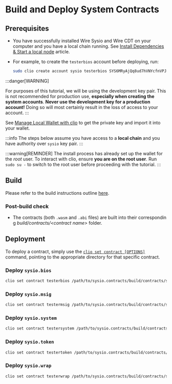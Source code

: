 # Build and Deploy System Contracts

## Prerequisites

- You have successfully installed Wire Sysio and Wire CDT on your computer and you have a local chain running. See [Install Dependencies & Start a local node](/docs/getting-started/install-dependencies.md) article.
- For example, to create the `testerbios` account before deploying, run:

  ```sh
  sudo clio create account sysio testerbios SYS6MRyAjQq8ud7hVNYcfnVPJqcVpscN5So8BhtHuGYqET5GDW5CV SYS6MRyAjQq8ud7hVNYcfnVPJqcVpscN5So8BhtHuGYqET5GDW5CV -p sysio@active
  ```

:::danger[WARNING]

For purposes of this tutorial, we will be using the development key pair. This is not recommended for production use, **especially when creating the system accounts**.
**Never use the development key for a production account!** Doing so will most certainly result in the loss of access to your account.
:::

See [Manage Local Wallet with clio](/docs/getting-started/manage-local-wallet-with-clio.md#import-the-development-key) to get the private key and import it into your wallet.

:::info
The steps below assume you have access to a **local chain** and you have authority over `sysio` key pair.
:::

:::warning[REMINDER]
The install process has already set up the wallet for the *root* user. To interact with clio, ensure **you are on the root user**. Run `sudo su -` to switch to the root user before proceeding with the tutorial.
:::

## Build

Please refer to the build instructions outline [here](https://github.com/Wire-Network/wire-system-contracts?tab=readme-ov-file#building).

### Post-build check

- The contracts (both `.wasm` and `.abi` files) are built into their corresponding *build/contracts/\<contract name\>* folder.

## Deployment

To deploy a contract, simply use the  [`clio set contract [OPTIONS]`](../tooling/clio/command-reference/set/set-contract.md) command, pointing to the appropriate directory for that specific contract.

### Deploy `sysio.bios`

```sh
clio set contract testerbios /path/to/sysio.contracts/build/contracts/sysio.bios/ -p testerbios
```

### Deploy `sysio.msig`

```sh
clio set contract testermsig /path/to/sysio.contracts/build/contracts/sysio.msig/ -p testermsig
```

### Deploy `sysio.system`

```sh
clio set contract testersystem /path/to/sysio.contracts/build/contracts/sysio.system/ -p testersystem
```

### Deploy `sysio.token`

```sh
clio set contract testertoken /path/to/sysio.contracts/build/contracts/sysio.token/ -p testertoken
```

### Deploy `sysio.wrap`

```sh
clio set contract testerwrap /path/to/sysio.contracts/build/contracts/sysio.wrap/ -p testerwrap
```
